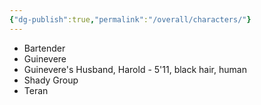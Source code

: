 ```yaml
---
{"dg-publish":true,"permalink":"/overall/characters/"}
---
```




- Bartender
- Guinevere
- Guinevere's Husband, Harold - 5'11, black hair, human
- Shady Group
- Teran
